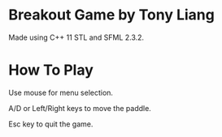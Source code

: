 # Breakout Game by Tony Liang

Made using C++ 11 STL and SFML 2.3.2.

# How To Play

Use mouse for menu selection.

A/D or Left/Right keys to move the paddle.

Esc key to quit the game.